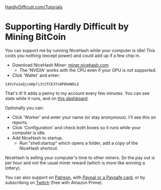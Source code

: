[HardlyDifficult.com/Tutorials](https://HardlyDifficult.com/Tutorials)

# Supporting Hardly Difficult by Mining BitCoin

You can support me by running NiceHash while your computer is idle!  This costs you nothing (except power) and could add up if a few chip in.

 - Download NiceHash Miner: [miner.nicehash.com](https://miner.nicehash.com/)
   - The 'NVIDIA' works with the CPU even if your GPU is not supported.
 - Click 'Wallet' and enter:

```
14VzFa1eQjcmHp7i3tSTCK3TcWP8kHWhLE
```

That's it!  It adds a penny to my account every few minutes. You can see stats while it runs, and on [this dashboard](https://www.nicehash.com/miner/14VzFa1eQjcmHp7i3tSTCK3TcWP8kHWhLE).  

Optionally you can:

 - Click 'Worker' and enter your name (or stay anonymous).  I'll see this on reports.
 - Click 'Configuration' and check both boxes so it runs while your computer is idle.
 - Add NiceHash to startup.  
   - Run "shell:startup" which opens a folder, add a copy of the NiceHash shortcut.

NiceHash is selling your computer's time to other miners.  So the pay out is per hour and not the usual miner reward (which is more like winning a lottery).

You can also support on [Patreon](https://www.patreon.com/HardlyDifficult), with [Paypal or a Paysafe card](https://streamlabs.com/hardlydifficult), or by subscribing on [Twitch](https://www.twitch.tv/HardlyDifficult/subscribe) (free with Amazon Prime).